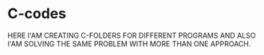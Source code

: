 # C-codes

HERE I'AM CREATING C-FOLDERS FOR DIFFERENT PROGRAMS AND ALSO I'AM SOLVING THE SAME PROBLEM WITH MORE THAN ONE APPROACH.
